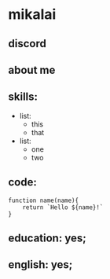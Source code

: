 # mikalai
## discord
## about me 
## skills:
* list:
    * this 
    * that
* list:
    * one
    * two
## code:
```
function name(name){
    return `Hello ${name}!`
}
```
## education: yes;
## english: yes;

